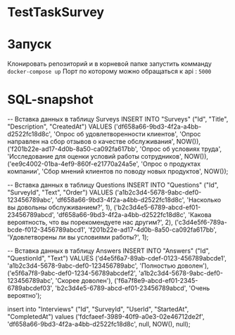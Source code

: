# TestTaskSurvey
# Запуск
Клонировать репозиторий и в корневой папке запустить комманду ```docker-compose up```
Порт по которому можно обращаться к api : ```5000```
# SQL-snapshot 

-- Вставка данных в таблицу Surveys
INSERT INTO "Surveys" ("Id", "Title", "Description", "CreatedAt") 
VALUES 
('df658a66-9bd3-4f2a-a4bb-d2522fc18d8c', 'Опрос об удовлетворенности клиентов', 'Опрос направлен на сбор отзывов о качестве обслуживания', NOW()),
('f201b22e-ad17-4d0b-8a50-ca092fa617bb', 'Опрос об условиях труда', 'Исследование для оценки условий работы сотрудников', NOW()),
('ee9c4002-01ba-4ef9-860f-e21770a24a5e', 'Опрос о продуктах компании', 'Сбор мнений клиентов по поводу новых продуктов', NOW());

-- Вставка данных в таблицу Questions
INSERT INTO "Questions" ("Id", "SurveyId", "Text", "Order") 
VALUES 
('a1b2c3d4-5678-9abc-def0-123456789abc', 'df658a66-9bd3-4f2a-a4bb-d2522fc18d8c', 'Насколько вы довольны обслуживанием?', 1),
('b2c3d4e5-6789-abcd-ef01-23456789abcd', 'df658a66-9bd3-4f2a-a4bb-d2522fc18d8c', 'Какова вероятность, что вы порекомендуете нас другим?', 2),
('c3d4e5f6-789a-bcde-f012-3456789abcd1', 'f201b22e-ad17-4d0b-8a50-ca092fa617bb', 'Удовлетворены ли вы условиями работы?', 1);

-- Вставка данных в таблицу Answers
INSERT INTO "Answers" ("Id", "QuestionId", "Text")
VALUES 
('d4e5f6a7-89ab-cdef-0123-456789abcde1', 'a1b2c3d4-5678-9abc-def0-123456789abc', 'Полностью доволен'),
('e5f6a7f8-9abc-def0-1234-56789abcdef2', 'a1b2c3d4-5678-9abc-def0-123456789abc', 'Скорее доволен'),
('f6a7f8e9-abcd-ef01-2345-6789abcdef03', 'b2c3d4e5-6789-abcd-ef01-23456789abcd', 'Очень вероятно');


insert into "Interviews" ("Id", "SurveyId", "UserId", "StartedAt", "CompletedAt")
values ('fdcfaeef-3989-40f9-a0e3-02e46712de2f', 'df658a66-9bd3-4f2a-a4bb-d2522fc18d8c', null, NOW(), null);
